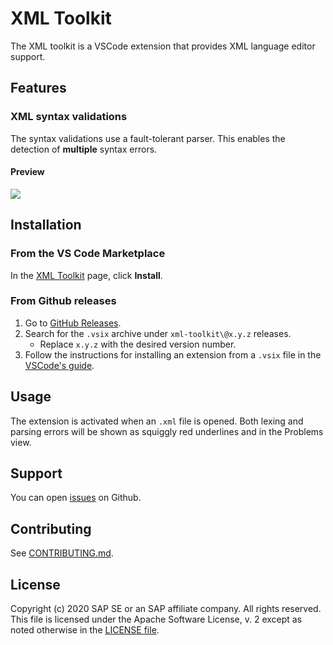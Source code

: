 # XML Toolkit

The XML toolkit is a VSCode extension that provides XML language editor support.

## Features

### XML syntax validations

The syntax validations use a fault-tolerant parser. This enables
the detection of **multiple** syntax errors.

#### Preview

![](https://raw.githubusercontent.com/SAP/xml-tools/master/packages/xml-toolkit/resources/readme/preview-syntax-validation.png)

## Installation

### From the VS Code Marketplace

In the [XML Toolkit](https://marketplace.visualstudio.com/items?itemName=SAPOSS.xml-toolkit)
page, click **Install**.

### From Github releases

1. Go to [GitHub Releases](https://github.com/sap/xml-tools/releases).
2. Search for the `.vsix` archive under `xml-toolkit\@x.y.z` releases.
   - Replace `x.y.z` with the desired version number.
3. Follow the instructions for installing an extension from a `.vsix`
   file in the [VSCode's guide](https://code.visualstudio.com/docs/editor/extension-gallery#_install-from-a-vsix).

## Usage

The extension is activated when an `.xml` file is opened.
Both lexing and parsing errors will be shown as squiggly red underlines
and in the Problems view.

## Support

You can open [issues](https://github.com/SAP/xml-tools/issues) on Github.

## Contributing

See [CONTRIBUTING.md](./CONTRIBUTING.md).

## License

Copyright (c) 2020 SAP SE or an SAP affiliate company. All rights reserved.
This file is licensed under the Apache Software License, v. 2 except as noted otherwise in the [LICENSE file](../../LICENSE).
